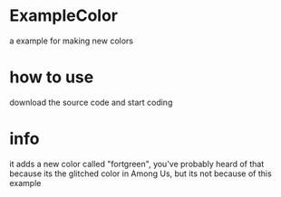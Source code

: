 # ExampleColor
a example for making new colors

# how to use
download the source code and start coding

# info
it adds a new color called "fortgreen", you've probably heard of that because its the glitched
color in Among Us, but its not because of this example
